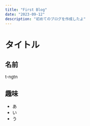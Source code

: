 ```yaml
---
title: "First Blog"
date: "2023-09-12"
description: "初めてのブログを作成したよ"
---
```


# タイトル

## 名前

t-ngtn

## 趣味

- あ
- い
- う
